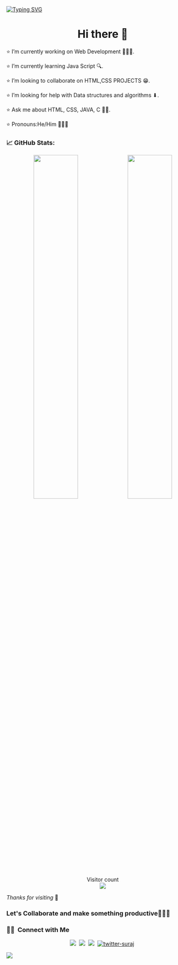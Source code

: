[![Typing SVG](https://readme-typing-svg.herokuapp.com?font=Montserrat+Bold&color=%23CD0654&size=48&multiline=true&width=700&height=150&lines=Welcome+to+Parth+Johri's+;Github+Profile)](https://git.io/typing-svg)

<h1 align="center"> Hi there 👋</h1>
<!--
**ParthJohri/ParthJohri** is a ✨ _special_ ✨ repository because its `README.md` (this file) appears on your GitHub profile.
 -->
 
⭐️ I’m currently working on Web Development 👨🏽‍💻.

⭐️ I’m currently learning Java Script 🔍.

⭐️ I’m looking to collaborate on HTML,CSS PROJECTS 😁.

⭐️ I’m looking for help with Data structures and algorithms ⬇.

⭐️ Ask me about HTML, CSS, JAVA, C 👋🏼.

⭐️ Pronouns:He/Him 🙋🏽‍♂️
</hr>

### 📈 GitHub Stats:

<p align="center">
  <img width="48%" src="https://github-readme-stats.vercel.app/api?username=ParthJohri&show_icons=true&theme=radical&hide_border=true" />
  <img width="48%" src="https://github-readme-streak-stats.herokuapp.com?user=ParthJohri&theme=radical&hide_border=true&fire=DD2727" />
</p>

</hr>

<p align="center"> 
  Visitor count<br>
  <img src="https://profile-counter.glitch.me/ParthJohri/count.svg" />
</p>

_Thanks for visiting_ 🙂

### Let's Collaborate and make something productive👨🏽‍💻

### 🤝🏻 &nbsp;Connect with Me

<p align="center">
<a href="https://github.com/ParthJohri"><img src="https://img.shields.io/badge/GitHub-100000?style=for-the-badge&logo=github&logoColor=white"/></a>&nbsp;
<a href="https://www.linkedin.com/in/parthjohri07/"><img src="https://img.shields.io/badge/LinkedIn-0077B5?style=for-the-badge&logo=linkedin&logoColor=white"/></a>&nbsp;
<a href=""><img src="https://img.shields.io/badge/Instagram-E4405F?style=for-the-badge&logo=instagram&logoColor=white"/></a>&nbsp;
<a href="https://twitter.com/ParthJohri07" target="_blank"><img src="https://img.shields.io/badge/Twitter-1DA1F2?style=for-the-badge&logo=twitter&logoColor=white" alt="twitter-suraj" /></a>&nbsp;
</p>

![](https://hit.yhype.me/github/profile?user_id=76129377)
